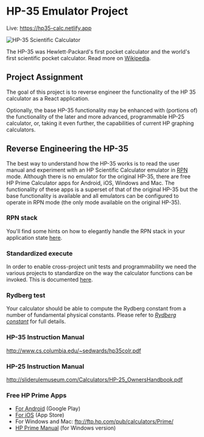 # HP-35 Emulator Project

Live: https://hp35-calc.netlify.app

![HP-35 Scientific Calculator](http://hpmemoryproject.org/pict/wall_b/hp35.jpg)

The HP-35 was Hewlett-Packard's first pocket calculator and the world's first scientific pocket calculator. Read more on [Wikipedia](https://en.wikipedia.org/wiki/HP-35).

## Project Assignment

The goal of this project is to reverse engineer the functionality of the HP 35 calculator as a React application.

Optionally, the base HP-35 functionality may be enhanced with (portions of) the functionality of the later and more advanced, programmable HP-25 calculator, or, taking it even further, the capabilities of current HP graphing calculators.

## Reverse Engineering the HP-35

The best way to understand how the HP-35 works is to read the user manual and experiment with an HP Scientific Calculator emulator in [RPN](https://en.wikipedia.org/wiki/Reverse_Polish_notation) mode. Although there is no emulator for the original HP-35, there are free HP Prime Calculator apps for Android, iOS, Windows and Mac. The functionality of these apps is a superset of that of the original HP-35 but the base functionality is available and all emulators can be configured to operate in RPN mode (the only mode available on the original HP-35).

### RPN stack

You'll find some hints on how to elegantly handle the RPN stack in your application state [here](https://github.com/remarcmij/calculator-project-class8/blob/master/RPN%20stack.md).

### Standardized execute

In order to enable cross-project unit tests and programmability we need the various projects to standardize on the way the calculator functions can be invoked.
This is documented [here](https://github.com/remarcmij/calculator-project-class8/blob/master/Standarized%20execute.md).

### Rydberg test

Your calculator should be able to compute the Rydberg constant from a number of fundamental physical constants. Please refer to [_Rydberg constant_](https://github.com/remarcmij/calculator-project-class8/blob/master/Rydberg%20constant.md) for full details.

### HP-35 Instruction Manual

http://www.cs.columbia.edu/~sedwards/hp35colr.pdf

### HP-25 Instruction Manual

http://sliderulemuseum.com/Calculators/HP-25_OwnersHandbook.pdf

### Free HP Prime Apps

- [For Android](https://play.google.com/store/apps/details?id=com.hp.primecalculator.free) (Google Play)
- [For iOS](https://itunes.apple.com/us/app/hp-prime-free/id1208226883?mt=8) (App Store)
- For Windows and Mac: ftp://ftp.hp.com/pub/calculators/Prime/
- [HP Prime Manual](http://h10032.www1.hp.com/ctg/Manual/c04773072) (for Windows version)
